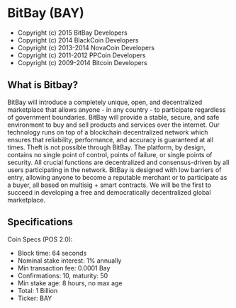 BitBay (BAY)
===================================

- Copyright (c) 2015 BitBay Developers
- Copyright (c) 2014 BlackCoin Developers
- Copyright (c) 2013-2014 NovaCoin Developers
- Copyright (c) 2011-2012 PPCoin Developers
- Copyright (c) 2009-2014 Bitcoin Developers

What is Bitbay?
------------------

BitBay will introduce a completely unique, open, and decentralized marketplace that allows anyone - in any country - to participate regardless of government boundaries.
BitBay will  provide a stable, secure, and safe environment to buy and sell products and services over the internet.
Our technology runs on top of a blockchain decentralized network which ensures that reliability, performance, and accuracy is guaranteed at all times. Theft is not possible through BitBay.
The platform, by design, contains no single point of control, points of failure, or single points of security.
All crucial functions are decentralized and consensus-driven by all users participating in the network.
BitBay is designed with low barriers of entry, allowing anyone to become a reputable merchant or to participate as a buyer, all based on multisig + smart contracts.
We will be the first to succeed in developing a free and democratically decentralized global marketplace.

Specifications
------------------

Coin Specs (POS 2.0):

- Block time: 64 seconds
- Nominal stake interest: 1% annually
- Min transaction fee: 0.0001 Bay
- Confirmations: 10, maturity: 50
- Min stake age: 8 hours, no max age
- Total: 1 Billion
- Ticker: BAY

